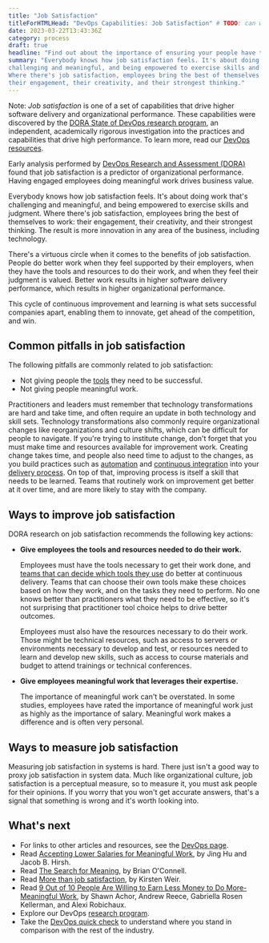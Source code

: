 ```yaml
---
title: "Job Satisfaction"
titleForHTMLHead: "DevOps Capabilities: Job Satisfaction" # TODO: can we DRY this out?
date: 2023-03-22T13:43:36Z
category: process
draft: true
headline: "Find out about the importance of ensuring your people have the tools and resources to do their job, and of making good use of their skills and abilities."
summary: "Everybody knows how job satisfaction feels. It's about doing work that's
challenging and meaningful, and being empowered to exercise skills and judgment.
Where there's job satisfaction, employees bring the best of themselves to work:
their engagement, their creativity, and their strongest thinking."
---
```


<!-- # DevOps culture: Job satisfaction -->

<!-- TODO: Add NOTE banner to the below section -->

Note: *Job satisfaction* is one of a set of capabilities that drive higher
software delivery and organizational performance. These capabilities were
discovered by the
[DORA State of DevOps research program](https://www.devops-research.com/research.html),
an independent, academically rigorous investigation into the practices and
capabilities that drive high performance. To learn more, read our
[DevOps resources](https://cloud.google.com/devops).

Early analysis performed by
[DevOps Research and Assessment (DORA)](https://cloud.google.com/devops)
found that job satisfaction is a predictor of organizational
performance. Having engaged employees doing meaningful work drives business
value.

Everybody knows how job satisfaction feels. It's about doing work that's
challenging and meaningful, and being empowered to exercise skills and judgment.
Where there's job satisfaction, employees bring the best of themselves to work:
their engagement, their creativity, and their strongest thinking. The result is
more innovation in any area of the business, including technology.

There's a virtuous circle when it comes to the benefits of job
satisfaction. People do better work when they feel supported by their employers,
when they have the tools and resources to do their work, and when they feel
their judgment is valued. Better work results in higher software delivery
performance, which results in higher organizational performance.

This cycle of continuous improvement and learning is what sets successful
companies apart, enabling them to innovate, get ahead of the competition, and
win.

## Common pitfalls in job satisfaction

The following pitfalls are commonly related to job satisfaction:

- Not giving people the [tools](../teams-empowered-to-choose-tools) they need to be successful.
- Not giving people meaningful work.

Practitioners and leaders must remember that technology transformations are
hard and take time, and often require an update in both technology and skill
sets. Technology transformations also commonly require organizational changes
like reorganizations and culture shifts, which can be difficult for people to
navigate. If you're trying to institute change, don't forget that you must make
time and resources available for improvement work. Creating change takes time,
and people also need time to adjust to the changes, as you build practices such
as
[automation](../test-automation)
and
[continuous integration](../continuous-integration)
into your
[delivery process](../deployment-automation).
On top of that, improving process is itself a skill that needs to be learned.
Teams that routinely work on improvement get better at it over time, and are
more likely to stay with the company.

## Ways to improve job satisfaction

DORA research on job satisfaction recommends the following key actions:

-   **Give employees the tools and resources needed to do their work.**

    Employees must have the tools necessary to get their work done, and
    [teams that can decide which tools they use](../teams-empowered-to-choose-tools)
    do better at continuous delivery. Teams that can choose their own tools
    make these choices based on how they work, and on the tasks they need to
    perform. No one knows better than practitioners what they need to be
    effective, so it's not surprising that practitioner tool choice helps to
    drive better outcomes.

    Employees must also have the resources necessary to do their work. Those
    might be technical resources, such as access to servers or environments
    necessary to develop and test, or resources needed to learn and develop new
    skills, such as access to course materials and budget to attend trainings
    or technical conferences.

-   **Give employees meaningful work that leverages their expertise.**

    The importance of meaningful work can't be overstated. In some
    studies, employees have rated the importance of meaningful work
    just as highly as the importance of salary. Meaningful work makes a
    difference and is often very personal.

## Ways to measure job satisfaction

Measuring job satisfaction in systems is hard. There just isn't a good way to
proxy job satisfaction in system data. Much like organizational culture, job
satisfaction is a perceptual measure, so to measure it, you must ask people for
their opinions. If you worry that you won't get accurate answers, that's a
signal that something is wrong and it's worth looking into.

## What's next

-   For links to other articles and resources, see the
    [DevOps page]([/devops/](https://cloud.google.com/devops)).
-   Read [Accepting Lower Salaries for Meaningful Work](https://www.frontiersin.org/articles/10.3389/fpsyg.2017.01649/full), by
    Jing Hu and Jacob B. Hirsh.
-   Read [The Search for Meaning](https://www.shrm.org/hr-today/news/all-things-work/pages/the-search-for-meaning.aspx), by
    Brian O'Connell.
-   Read [More than job satisfaction](https://www.apa.org/monitor/2013/12/job-satisfaction), by
    Kirsten Weir.
-   Read [9 Out of 10 People Are Willing to Earn Less Money to Do More-Meaningful Work](https://hbr.org/2018/11/9-out-of-10-people-are-willing-to-earn-less-money-to-do-more-meaningful-work), by
    Shawn Achor, Andrew Reece, Gabriella Rosen Kellerman, and Alexi Robichaux.
-   Explore our DevOps
    [research program](https://www.devops-research.com/research.html).
-   Take the
    [DevOps quick check](/quickcheck/)
    to understand where you stand in comparison with the rest of the industry.